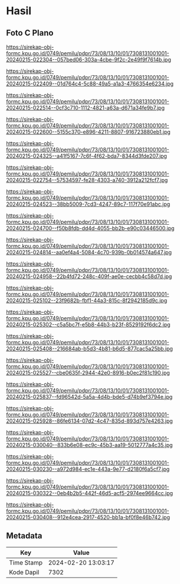 # Hasil

## Foto C Plano

https://sirekap-obj-formc.kpu.go.id/0749/pemilu/pdpr/73/08/13/10/01/7308131001001-20240215-022304--057bed06-303a-4cbe-9f2c-2e49f9f7614b.jpg

https://sirekap-obj-formc.kpu.go.id/0749/pemilu/pdpr/73/08/13/10/01/7308131001001-20240215-022409--01d764c4-5c88-49a5-a1a3-4766354e6234.jpg

https://sirekap-obj-formc.kpu.go.id/0749/pemilu/pdpr/73/08/13/10/01/7308131001001-20240215-022514--0cf3c710-1112-4821-a63a-d671a34fe9b7.jpg

https://sirekap-obj-formc.kpu.go.id/0749/pemilu/pdpr/73/08/13/10/01/7308131001001-20240215-022600--5155c370-e896-4211-8807-916723880eb1.jpg

https://sirekap-obj-formc.kpu.go.id/0749/pemilu/pdpr/73/08/13/10/01/7308131001001-20240215-024325--a41f5167-7c6f-4f62-bda7-8344d3fde207.jpg

https://sirekap-obj-formc.kpu.go.id/0749/pemilu/pdpr/73/08/13/10/01/7308131001001-20240215-022754--57534597-fe28-4303-a740-3912a212fcf7.jpg

https://sirekap-obj-formc.kpu.go.id/0749/pemilu/pdpr/73/08/13/10/01/7308131001001-20240215-024523--38bb5009-7cd3-4247-89c7-117f70e91abc.jpg

https://sirekap-obj-formc.kpu.go.id/0749/pemilu/pdpr/73/08/13/10/01/7308131001001-20240215-024700--f50b8fdb-dd4d-4055-bb2b-e90c03446500.jpg

https://sirekap-obj-formc.kpu.go.id/0749/pemilu/pdpr/73/08/13/10/01/7308131001001-20240215-024814--aa0ef4a4-5084-4c70-939b-0b014574a647.jpg

https://sirekap-obj-formc.kpu.go.id/0749/pemilu/pdpr/73/08/13/10/01/7308131001001-20240215-024958--22b4fd72-248c-409f-ae0e-cecbb4c58d7d.jpg

https://sirekap-obj-formc.kpu.go.id/0749/pemilu/pdpr/73/08/13/10/01/7308131001001-20240215-025102--23f9682b-fbf1-44a3-815c-8f2942185d9c.jpg

https://sirekap-obj-formc.kpu.go.id/0749/pemilu/pdpr/73/08/13/10/01/7308131001001-20240215-025302--c5a5bc7f-e5b8-44b3-b23f-8529192f6dc2.jpg

https://sirekap-obj-formc.kpu.go.id/0749/pemilu/pdpr/73/08/13/10/01/7308131001001-20240215-025408--216684ab-b5d3-4b81-b6d5-877cac5a25bb.jpg

https://sirekap-obj-formc.kpu.go.id/0749/pemilu/pdpr/73/08/13/10/01/7308131001001-20240215-025527--cbe0635f-2944-42e0-8916-b0ec2f81c190.jpg

https://sirekap-obj-formc.kpu.go.id/0749/pemilu/pdpr/73/08/13/10/01/7308131001001-20240215-025837--fd96542d-5a5a-4d4b-bde5-d74b9ef3794e.jpg

https://sirekap-obj-formc.kpu.go.id/0749/pemilu/pdpr/73/08/13/10/01/7308131001001-20240215-025928--86fe6134-07d2-4c47-835d-893d757e4263.jpg

https://sirekap-obj-formc.kpu.go.id/0749/pemilu/pdpr/73/08/13/10/01/7308131001001-20240215-030040--833b6e08-ec9c-45b3-aa19-5012777a4c35.jpg

https://sirekap-obj-formc.kpu.go.id/0749/pemilu/pdpr/73/08/13/10/01/7308131001001-20240215-030230--a972d984-ec1e-443a-9e77-d2180f6a5cf7.jpg

https://sirekap-obj-formc.kpu.go.id/0749/pemilu/pdpr/73/08/13/10/01/7308131001001-20240215-030322--0eb4b2b5-442f-46d5-acf5-2974ee9664cc.jpg

https://sirekap-obj-formc.kpu.go.id/0749/pemilu/pdpr/73/08/13/10/01/7308131001001-20240215-030408--912e4cea-2917-4520-bb1a-bf0f8e46b742.jpg


## Metadata

| Key        | Value               |
| ---------- | ------------------- |
| Time Stamp | 2024-02-20 13:03:17 |
| Kode Dapil | 7302                |



